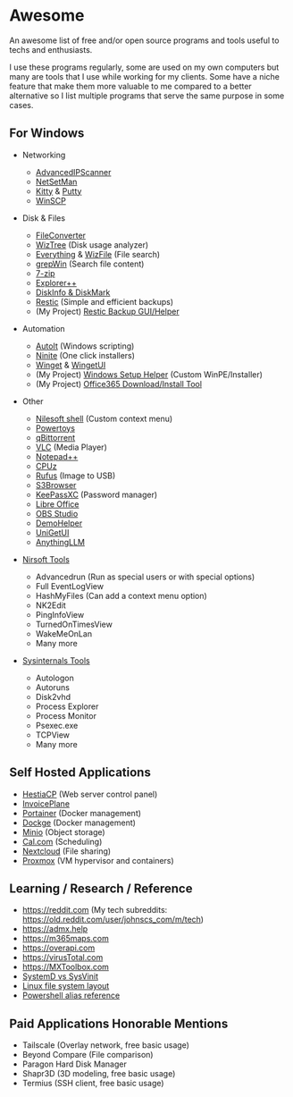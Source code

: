 # Awesome
An awesome list of free and/or open source programs and tools useful to techs and enthusiasts. 

I use these programs regularly, some are used on my own computers but many are tools that I use while working for my clients. Some have a niche feature that make them more valuable to me compared to a better alternative so I list multiple programs that serve the same purpose in some cases.

## For Windows
- Networking
  - [AdvancedIPScanner](https://www.advanced-ip-scanner.com/)
  - [NetSetMan](https://www.netsetman.com/)
  - [Kitty](https://github.com/cyd01/KiTTY) & [Putty](https://www.chiark.greenend.org.uk/~sgtatham/putty/latest.html)
  - [WinSCP](https://winscp.net/eng/index.php)
- Disk & Files
  - [FileConverter](https://github.com/Tichau/FileConverter)
  - [WizTree](https://www.diskanalyzer.com/) (Disk usage analyzer)
  - [Everything](https://www.voidtools.com/) & [WizFile](https://www.diskanalyzer.com/) (File search)
  - [grepWin](https://tools.stefankueng.com/) (Search file content)
  - [7-zip](https://www.7-zip.org/)
  - [Explorer++](https://github.com/derceg/explorerplusplus)
  - [DiskInfo & DiskMark](https://crystalmark.info/en/)
  - [Restic](https://github.com/restic/restic) (Simple and efficient backups)
  - (My Project) [Restic Backup GUI/Helper](https://github.com/jmclaren7/restic-simple-backup)
- Automation
  - [AutoIt](https://www.autoitscript.com/) (Windows scripting)
  - [Ninite](https://ninite.com/) (One click installers)
  - [Winget](https://github.com/microsoft/winget-cli) & [WingetUI](https://github.com/marticliment/WingetUI)
  - (My Project) [Windows Setup Helper](https://github.com/jmclaren7/windows-setup-helper) (Custom WinPE/Installer)
  - (My Project) [Office365 Download/Install Tool](https://github.com/jmclaren7/auto-office-365)
- Other
  - [Nilesoft shell](https://nilesoft.org/) (Custom context menu)
  - [Powertoys](https://github.com/microsoft/PowerToys)
  - [qBittorrent](https://www.qbittorrent.org/)
  - [VLC](https://www.videolan.org/) (Media Player)
  - [Notepad++](https://github.com/notepad-plus-plus/notepad-plus-plus)
  - [CPUz](https://www.cpuid.com/softwares/cpu-z.html)
  - [Rufus](https://github.com/pbatard/rufus) (Image to USB)
  - [S3Browser](https://s3browser.com/)
  - [KeePassXC](https://keepassxc.org/) (Password manager)
  - [Libre Office](https://www.libreoffice.org/)
  - [OBS Studio](https://obsproject.com/)
  - [DemoHelper](https://tools.stefankueng.com/)
  - [UniGetUI](https://github.com/marticliment/UniGetUI)
  - [AnythingLLM](https://github.com/Mintplex-Labs/anything-llm)

- [Nirsoft Tools](https://www.nirsoft.net/)
  - Advancedrun (Run as special users or with special options)
  - Full EventLogView
  - HashMyFiles (Can add a context menu option)
  - NK2Edit
  - PingInfoView
  - TurnedOnTimesView
  - WakeMeOnLan
  - Many more

- [Sysinternals Tools](https://learn.microsoft.com/en-us/sysinternals/)
  - Autologon
  - Autoruns
  - Disk2vhd
  - Process Explorer
  - Process Monitor
  - Psexec.exe
  - TCPView
  - Many more
 
## Self Hosted Applications
- [HestiaCP](https://github.com/hestiacp/hestiacp) (Web server control panel)
- [InvoicePlane](https://github.com/InvoicePlane/InvoicePlane)
- [Portainer](https://github.com/portainer/portainer) (Docker management)
- [Dockge](https://github.com/louislam/dockge) (Docker management)
- [Minio](https://github.com/minio/minio) (Object storage)
- [Cal.com](https://github.com/calcom/cal.com) (Scheduling)
- [Nextcloud](https://nextcloud.com/) (File sharing)
- [Proxmox](https://proxmox.com/en/) (VM hypervisor and containers)

## Learning / Research / Reference
- https://reddit.com (My tech subreddits: https://old.reddit.com/user/johnscs_com/m/tech)
- https://admx.help
- https://m365maps.com
- https://overapi.com
- https://virusTotal.com
- https://MXToolbox.com
- [SystemD vs SysVinit](https://github.com/jmclaren7/awesome/blob/main/images/SystemD-vs-SysVinit.png)
- [Linux file system layout](https://github.com/jmclaren7/awesome/blob/main/images/Linux-File-System.jpg)
- [Powershell alias reference](http://xahlee.info/powershell/powershell_aliases.html)

## Paid Applications Honorable Mentions
- Tailscale (Overlay network, free basic usage)
- Beyond Compare (File comparison)
- Paragon Hard Disk Manager
- Shapr3D (3D modeling, free basic usage)
- Termius (SSH client, free basic usage)
